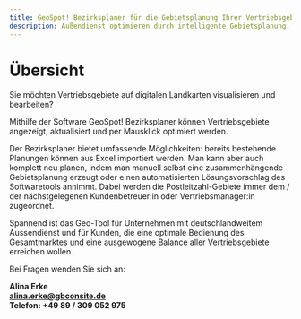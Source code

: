 ```yaml
---
title: GeoSpot! Bezirksplaner für die Gebietsplanung Ihrer Vertriebsgebiete
description: Außendienst optimieren durch intelligente Gebietsplanung. Mit dem GeoSpot! Bezirksplaner planen Sie Vertriebsgebiete auf Basis von Umsatz, Besuchen, Fahrzeit oder Kundenanzahl.
---
```


# Übersicht

Sie möchten Vertriebsgebiete auf digitalen Landkarten visualisieren und bearbeiten?

Mithilfe der Software GeoSpot! Bezirksplaner können Vertriebsgebiete angezeigt, aktualisiert und per Mausklick optimiert werden. 

Der Bezirksplaner bietet umfassende Möglichkeiten: bereits bestehende Planungen können aus Excel importiert werden. Man kann aber auch komplett neu planen, indem man manuell selbst eine zusammenhängende Gebietsplanung erzeugt oder einen automatisierten Lösungsvorschlag des Softwaretools annimmt. Dabei werden die Postleitzahl-Gebiete immer dem / der nächstgelegenen Kundenbetreuer:in oder Vertriebsmanager:in zugeordnet.

Spannend ist das Geo-Tool für Unternehmen mit deutschlandweitem Aussendienst und für Kunden, die eine optimale Bedienung des Gesamtmarktes und eine ausgewogene Balance aller Vertriebsgebiete erreichen wollen.

Bei Fragen wenden Sie sich an:

**Alina Erke<br>
[alina.erke@gbconsite.de](mailto:alina.erke@gbconsite.de)<br>
Telefon: +49 89 / 309 052 975**


